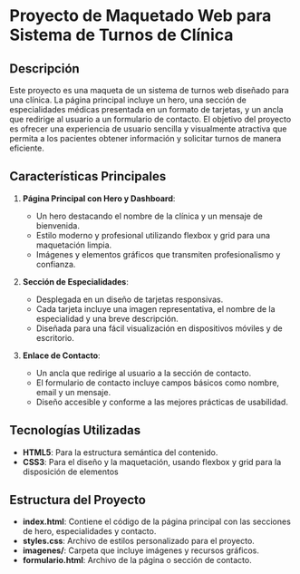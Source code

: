 # Proyecto de Maquetado Web para Sistema de Turnos de Clínica

## Descripción
Este proyecto es una maqueta de un sistema de turnos web diseñado para una clínica. La página principal incluye un hero, una sección de especialidades médicas presentada en un formato de tarjetas, y un ancla que redirige al usuario a un formulario de contacto. El objetivo del proyecto es ofrecer una experiencia de usuario sencilla y visualmente atractiva que permita a los pacientes obtener información y solicitar turnos de manera eficiente.

## Características Principales
1. **Página Principal con Hero y Dashboard**:
   - Un hero destacando el nombre de la clínica y un mensaje de bienvenida.
   - Estilo moderno y profesional utilizando flexbox y grid para una maquetación limpia.
   - Imágenes y elementos gráficos que transmiten profesionalismo y confianza.

2. **Sección de Especialidades**:
   - Desplegada en un diseño de tarjetas responsivas.
   - Cada tarjeta incluye una imagen representativa, el nombre de la especialidad y una breve descripción.
   - Diseñada para una fácil visualización en dispositivos móviles y de escritorio.

3. **Enlace de Contacto**:
   - Un ancla que redirige al usuario a la sección de contacto.
   - El formulario de contacto incluye campos básicos como nombre, email y un mensaje.
   - Diseño accesible y conforme a las mejores prácticas de usabilidad.

## Tecnologías Utilizadas
- **HTML5**: Para la estructura semántica del contenido.
- **CSS3**: Para el diseño y la maquetación, usando flexbox y grid para la disposición de elementos

## Estructura del Proyecto
- **index.html**: Contiene el código de la página principal con las secciones de hero, especialidades y contacto.
- **styles.css**: Archivo de estilos personalizado para el proyecto.
- **imagenes/**: Carpeta que incluye imágenes y recursos gráficos.
- **formulario.html**: Archivo de la página o sección de contacto.


